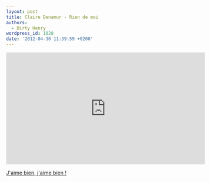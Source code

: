 ```yaml
---
layout: post
title: Claire Denamur - Rien de moi
authors:
  - Dirty Henry
wordpress_id: 1028
date: '2012-04-30 11:39:59 +0200'
---
```

<iframe width="540" height="304" src="http://www.youtube.com/embed/YPtS4TYAxFE" frameborder="0" allowfullscreen></iframe>

[J'aime bien, j'aime bien !](http://youtu.be/Tl1ufE80DDM)
